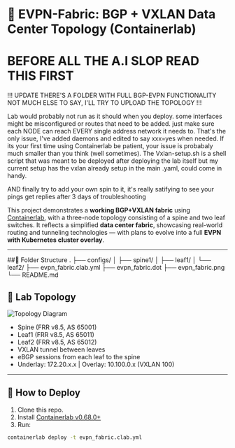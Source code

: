 # 🚀 EVPN-Fabric: BGP + VXLAN Data Center Topology (Containerlab)

# BEFORE ALL THE A.I SLOP READ THIS FIRST
!!! UPDATE THERE'S A FOLDER WITH FULL BGP-EVPN FUNCTIONALITY NOT MUCH ELSE TO SAY, I'LL TRY TO UPLOAD THE TOPOLOGY !!!

Lab would probably not run as it should when you deploy. some interfaces might be misconfigured or routes that need to be added. just make sure each NODE can reach EVERY single address network it needs to.
That's the only issue, I've added daemons and edited to say xxx=yes when needed. If its your first time using Containerlab be patient, your issue is probabaly much smaller than you think (well sometimes). The Vxlan-setup.sh is a shell script that was meant to be deployed after deploying the lab itself but my current setup has the vxlan already setup in the main .yaml, could come in handy.

AND finally try to add your own spin to it, it's really satifying to see your pings get replies after 3 days of troubleshooting



This project demonstrates a **working BGP+VXLAN fabric** using [Containerlab](https://containerlab.dev/), with a three-node topology consisting of a spine and two leaf switches.
It reflects a simplified **data center fabric**, showcasing real-world routing and tunneling technologies — with plans to evolve into a full **EVPN with Kubernetes cluster overlay**.

---

##📂 Folder Structure
.
├── configs/
│   ├── spine1/
│   ├── leaf1/
│   └── leaf2/
├── evpn_fabric.clab.yml
├── evpn_fabric.dot
├── evpn_fabric.png
└── README.md

## 📘 Lab Topology

![Topology Diagram](evpn_fabric.png)

- Spine (FRR v8.5, AS 65001)
- Leaf1 (FRR v8.5, AS 65011)
- Leaf2 (FRR v8.5, AS 65012)
- VXLAN tunnel between leaves
- eBGP sessions from each leaf to the spine
- Underlay: 172.20.x.x | Overlay: 10.100.0.x (VXLAN 100)

---

## 🔧 How to Deploy

1. Clone this repo.
2. Install [Containerlab v0.68.0+](https://containerlab.dev/install/)
3. Run:

```bash
containerlab deploy -t evpn_fabric.clab.yml
